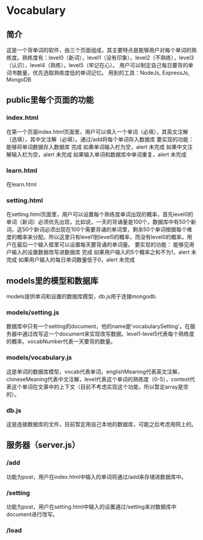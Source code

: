 # Vocabulary

## 简介

这是一个背单词的软件，由三个页面组成，其主要特点是能够用户对每个单词的熟练度。熟练度有：level0（新词），level1（没有印象），level2（不熟练），level3（认识），level4（熟练），level5（牢记在心）。
用户可以制定自己每日要背的单词书数量，优先选取熟练度低的单词记忆。
用到的工具：NodeJs, ExpressJs, MongoDB

## public里每个页面的功能
### index.html
在第一个页面index.html页面里，用户可以填入一个单词（必填），其英文注解（选填），其中文注解（必填）。通过/add将每个单词存入数据库
要实现的功能：	<br/>
能够将单词数据存入数据库             完成
如果单词输入栏为空，alert           未完成
如果中文注解输入栏为空，alert        未完成
如果输入单词和数据库中单词重复，alert 未完成

### learn.html
在learn.html

### setting.html
在setting.html页面里，用户可以设置每个熟练度单词出现的概率，首先level0的单词（新词）必须优先出现，比如说，一天的背诵量是100个，数据库中有50个新词，这50个新词必须出现在100个需要背诵的单词里，剩余50个单词根据每个难度的概率来分配。所以这里只有level1到level5的概率，而没有level0的概率。用户在最后一个输入框里可以设置每天要背诵的单词量。
要实现的功能：
能够见用户输入的设置数据改写进数据库    完成
如果用户输入的5个概率之和不为1，alert  未完成
如果用户输入的每日单词数量低于0，alert 未完成

## models里的模型和数据库
models提供单词和设置的数据库模型，db.js用于连接mongodb.

### models/setting.js
数据库中只有一个setting的document，他的name是'vocabularySetting'。在服务器中通过改写这一个document来实现改写数据。level1-level5代表每个熟练度的概率。vocabNumber代表一天要背的数量。

### models/vocabulary.js
这是单词的数据库模型，vocab代表单词，englishMeaning代表英文注解，chineseMeaning代表中文注解，level代表这个单词的熟练度（0-5），context代表这个单词在文章中的上下文（目前不考虑实现这个功能，所以暂定array是空的）。

### db.js
这是连接数据库的文件，目前暂定用自己本地的数据库，可能之后考虑用网上的。

## 服务器（server.js）

### /add
功能为post，用户在index.html中输入的单词将通过/add来存储进数据库中。

### /setting
功能为post，用户在setting.html中输入的设置通过/setting来对数据库中document进行改写。

### /load